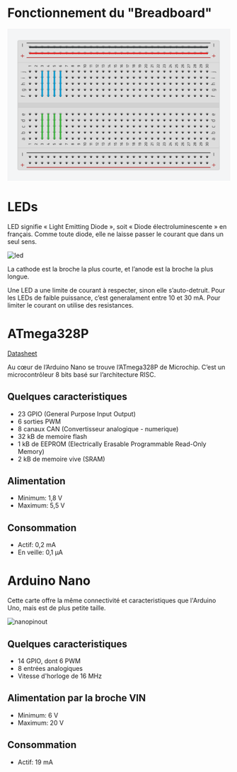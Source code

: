# Fonctionnement du "Breadboard"

![fritzing](https://github.com/liamjack/AtelierArduino/raw/master/breadboard.png)

# LEDs

LED signifie « Light Emitting Diode », soit « Diode électroluminescente » en français. Comme toute diode, elle ne laisse passer le courant que dans un seul sens.

![led](https://upload.wikimedia.org/wikipedia/commons/thumb/5/52/%2B-_of_LED_2.svg/800px-%2B-_of_LED_2.svg.png)

La cathode est la broche la plus courte, et l’anode est la broche la plus longue.

Une LED a une limite de courant à respecter, sinon elle s’auto-detruit. Pour les LEDs de faible puissance, c’est generalament entre 10 et 30 mA. Pour limiter le courant on utilise des resistances.

# ATmega328P

[Datasheet](http://ww1.microchip.com/downloads/en/DeviceDoc/ATmega48A-PA-88A-PA-168A-PA-328-P-DS-DS40002061A.pdf)

Au cœur de l’Arduino Nano se trouve l’ATmega328P de Microchip. C’est un microcontrôleur 8 bits basé sur l’architecture RISC.

## Quelques caracteristiques

* 23 GPIO (General Purpose Input Output)
* 6 sorties PWM
* 8 canaux CAN (Convertisseur analogique - numerique)
* 32 kB de memoire flash
* 1 kB de EEPROM (Electrically Erasable Programmable Read-Only Memory)
* 2 kB de memoire vive (SRAM)

## Alimentation

* Minimum: 1,8 V
* Maximum: 5,5 V

## Consommation

* Actif: 0,2 mA
* En veille: 0,1 µA

# Arduino Nano

Cette carte offre la même connectivité et caracteristiques que l'Arduino Uno, mais est de plus petite taille.

![nanopinout](http://www.pighixxx.net/wp-content/uploads/2014/11/nano.png)

## Quelques caracteristiques

* 14 GPIO, dont 6 PWM
* 8 entrées analogiques
* Vitesse d'horloge de 16 MHz

## Alimentation par la broche VIN

* Minimum: 6 V
* Maximum: 20 V

## Consommation

* Actif: 19 mA